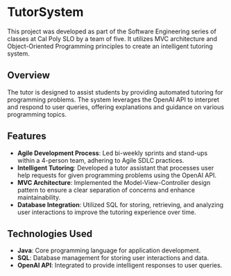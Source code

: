 # TutorSystem

This project was developed as part of the Software Engineering series of classes at Cal Poly SLO by a team of five. It utilizes MVC architecture and Object-Oriented Programming principles to create an intelligent tutoring system.

## Overview

The tutor is designed to assist students by providing automated tutoring for programming problems. The system leverages the OpenAI API to interpret and respond to user queries, offering explanations and guidance on various programming topics.

## Features

- **Agile Development Process**: Led bi-weekly sprints and stand-ups within a 4-person team, adhering to Agile SDLC practices.
- **Intelligent Tutoring**: Developed a tutor assistant that processes user help requests for given programming problems using the OpenAI API.
- **MVC Architecture**: Implemented the Model-View-Controller design pattern to ensure a clear separation of concerns and enhance maintainability.
- **Database Integration**: Utilized SQL for storing, retrieving, and analyzing user interactions to improve the tutoring experience over time.

## Technologies Used

- **Java**: Core programming language for application development.
- **SQL**: Database management for storing user interactions and data.
- **OpenAI API**: Integrated to provide intelligent responses to user queries.
